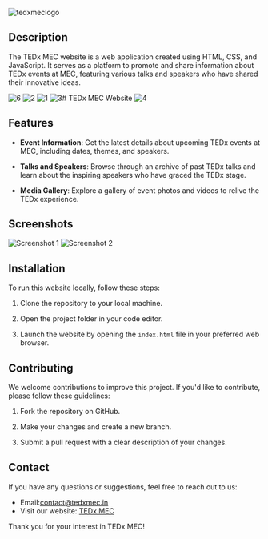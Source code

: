 

![tedxmeclogo](https://github.com/adamsyy/TEDxMEC-23/assets/75473780/725dbc24-fb0c-48e4-90fc-c36ee3612157)

## Description

The TEDx MEC website is a web application created using HTML, CSS, and JavaScript. It serves as a platform to promote and share information about TEDx events at MEC, featuring various talks and speakers who have shared their innovative ideas.

![6](https://github.com/adamsyy/TEDxMEC-23/assets/75473780/9514a8aa-18cb-4846-92d6-a0c9e8d37199)
![2](https://github.com/adamsyy/TEDxMEC-23/assets/75473780/919c78f5-fede-4fd7-a342-b0b895f0e3b8)
![1](https://github.com/adamsyy/TEDxMEC-23/assets/75473780/5de0ea9d-6f48-43da-8115-3148298cdd42)
![3](https://github.com/adamsyy/TEDxMEC-23/assets/75473780/0624ea90-def3-4327-8fee-416dc30ac7de)# TEDx MEC Website
![4](https://github.com/adamsyy/TEDxMEC-23/assets/75473780/9228d819-a415-4b56-abee-846ee009d4af)

## Features

- **Event Information**: Get the latest details about upcoming TEDx events at MEC, including dates, themes, and speakers.

- **Talks and Speakers**: Browse through an archive of past TEDx talks and learn about the inspiring speakers who have graced the TEDx stage.

- **Media Gallery**: Explore a gallery of event photos and videos to relive the TEDx experience.

## Screenshots

![Screenshot 1](https://i.ibb.co/yYV4hRV/IMG-5596.jpg)
![Screenshot 2](https://i.ibb.co/Y8nQfSL/IMG-5595.jpg)


## Installation

To run this website locally, follow these steps:

1. Clone the repository to your local machine.

2. Open the project folder in your code editor.

3. Launch the website by opening the `index.html` file in your preferred web browser.

## Contributing

We welcome contributions to improve this project. If you'd like to contribute, please follow these guidelines:

1. Fork the repository on GitHub.

2. Make your changes and create a new branch.

3. Submit a pull request with a clear description of your changes.


## Contact

If you have any questions or suggestions, feel free to reach out to us:

- Email:contact@tedxmec.in
- Visit our website: [TEDx MEC](https://tedxmec.in/)

Thank you for your interest in TEDx MEC!

